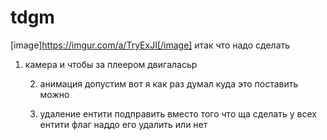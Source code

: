 # tdgm
[image]https://imgur.com/a/TryExJI[/image]
итак что надо сделать 

1. камера и чтобы за плеером двигаласьр


	2. анимация допустим
	вот я как раз думал куда это поставить можно


	3. удаление ентити подправить вместо того что ща сделать у всех ентити флаг  наддо его удалить или нет

